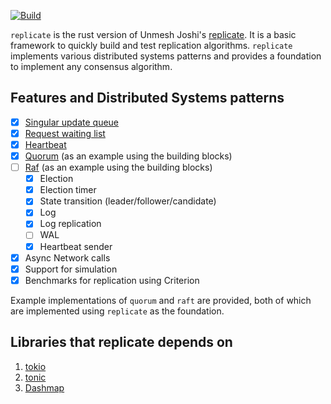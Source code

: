 [![Build](https://github.com/SarthakMakhija/replicate/actions/workflows/build.yml/badge.svg?branch=main)](https://github.com/SarthakMakhija/replicate/actions/workflows/build.yml)

`replicate` is the rust version of Unmesh Joshi's [replicate](https://github.com/unmeshjoshi/replicate). It is a basic framework to quickly build and test replication algorithms.
`replicate` implements various distributed systems patterns and provides a foundation to implement any consensus algorithm.

## Features and Distributed Systems patterns

- [X] [Singular update queue](https://martinfowler.com/articles/patterns-of-distributed-systems/singular-update-queue.html)
- [X] [Request waiting list](https://martinfowler.com/articles/patterns-of-distributed-systems/request-waiting-list.html)
- [X] [Heartbeat](https://martinfowler.com/articles/patterns-of-distributed-systems/heartbeat.html)
- [X] [Quorum](https://martinfowler.com/articles/patterns-of-distributed-systems/quorum.html) (as an example using the building blocks)
- [ ] [Raf](https://martinfowler.com/articles/patterns-of-distributed-systems/replicated-log.html) (as an example using the building blocks)
  - [X] Election 
  - [X] Election timer 
  - [X] State transition (leader/follower/candidate) 
  - [X] Log
  - [X] Log replication 
  - [ ] WAL 
  - [X] Heartbeat sender
- [X] Async Network calls
- [X] Support for simulation
- [X] Benchmarks for replication using Criterion

Example implementations of `quorum` and `raft` are provided, both of which are implemented using `replicate` as the foundation.

## Libraries that replicate depends on

1. [tokio](https://tokio.rs/)
2. [tonic](https://github.com/hyperium/tonic)
3. [Dashmap](https://crates.io/crates/dashmap)

